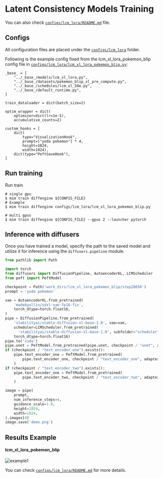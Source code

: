 # Latent Consistency Models Training

You can also check [`configs/lcm_lora/README.md`](../../../configs/lcm_lora/README.md) file.

## Configs

All configuration files are placed under the [`configs/lcm_lora`](../../../configs/lcm_lora/) folder.

Following is the example config fixed from the lcm_xl_lora_pokemon_blip config file in [`configs/lcm_lora/lcm_xl_lora_pokemon_blip.py`](../../../configs/lcm_lora/lcm_xl_lora_pokemon_blip.py):

```
_base_ = [
    "../_base_/models/lcm_xl_lora.py",
    "../_base_/datasets/pokemon_blip_xl_pre_compute.py",
    "../_base_/schedules/lcm_xl_50e.py",
    "../_base_/default_runtime.py",
]

train_dataloader = dict(batch_size=2)

optim_wrapper = dict(
    optimizer=dict(lr=1e-5),
    accumulative_counts=2)

custom_hooks = [
    dict(
        type="VisualizationHook",
        prompt=["yoda pokemon"] * 4,
        height=1024,
        width=1024),
    dict(type="PeftSaveHook"),
]
```

## Run training

Run train

```
# single gpu
$ mim train diffengine ${CONFIG_FILE}
# Example
$ mim train diffengine configs/lcm_lora/lcm_xl_lora_pokemon_blip.py

# multi gpus
$ mim train diffengine ${CONFIG_FILE} --gpus 2 --launcher pytorch
```

## Inference with diffusers

Once you have trained a model, specify the path to the saved model and utilize it for inference using the `diffusers.pipeline` module.

```py
from pathlib import Path

import torch
from diffusers import DiffusionPipeline, AutoencoderKL, LCMScheduler
from peft import PeftModel

checkpoint = Path('work_dirs/lcm_xl_lora_pokemon_blip/step20850')
prompt = 'yoda pokemon'

vae = AutoencoderKL.from_pretrained(
    'madebyollin/sdxl-vae-fp16-fix',
    torch_dtype=torch.float16,
)
pipe = DiffusionPipeline.from_pretrained(
    'stabilityai/stable-diffusion-xl-base-1.0', vae=vae,
    scheduler=LCMScheduler.from_pretrained(
      'stabilityai/stable-diffusion-xl-base-1.0', subfolder="scheduler"),
    torch_dtype=torch.float16)
pipe.to('cuda')
pipe.unet = PeftModel.from_pretrained(pipe.unet, checkpoint / "unet", adapter_name="default")
if (checkpoint / "text_encoder_one").exists():
    pipe.text_encoder_one = PeftModel.from_pretrained(
        pipe.text_encoder_one, checkpoint / "text_encoder_one", adapter_name="default"
    )
if (checkpoint / "text_encoder_two").exists():
    pipe.text_encoder_one = PeftModel.from_pretrained(
        pipe.text_encoder_two, checkpoint / "text_encoder_two", adapter_name="default"
    )

image = pipe(
    prompt,
    num_inference_steps=4,
    guidance_scale=1.0,
    height=1024,
    width=1024,
).images[0]
image.save('demo.png')
```

## Results Example

#### lcm_xl_lora_pokemon_blip

![example1](https://github.com/okotaku/diffengine/assets/24734142/c321c36e-ba99-42f7-ab0f-4f790253926f)

You can check [`configs/lcm_lora/README.md`](../../../configs/lcm_lora/README.md#results-example) for more details.
